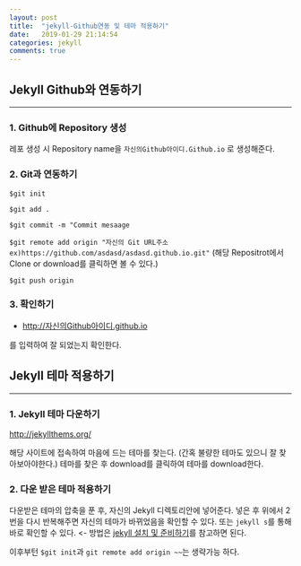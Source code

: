 ```yaml
---
layout: post
title:  "jekyll-Github연동 및 테마 적용하기"
date:   2019-01-29 21:14:54
categories: jekyll
comments: true
---
```


## Jekyll Github와 연동하기

----

### 1. Github에 Repository 생성

레포 생성 시 Repository name을 `자신의Github아이디.Github.io` 로 생성해준다.

### 2. Git과 연동하기

`$git init`

`$git add .`

`$git commit -m "Commit mesaage`

`$git remote add origin "자신의 Git URL주소 ex)https://github.com/asdasd/asdasd.github.io.git"` (해당 Repositrot에서 Clone or download를 클릭하면 볼 수 있다.)

`$git push origin`

### 3. 확인하기

* http://자신의Github아이디.github.io

를 입력하여 잘 되었는지 확인한다.

## Jekyll 테마 적용하기

----

### 1. Jekyll 테마 다운하기

http://jekyllthems.org/

해당 사이트에 접속하여 마음에 드는 테마를 찾는다. (간혹 불량한 테마도 있으니 잘 찾아보아야한다.)
테마를 찾은 후 download를 클릭하여 테마를 download한다.

### 2. 다운 받은 테마 적용하기

다운받은 테마의 압축을 푼 후, 자신의 Jekyll 디렉토리안에 넣어준다.
넣은 후 위에서 2번을 다시 반복해주면 자신의 테마가 바뀌었음을 확인할 수 있다.
또는 `jekyll s`를 통해 바로 확인할 수 있다. <- 방법은 [jekyll 설치 및 준비하기](https://chogyujin.github.io/2019/01/28/jekyll-%EC%84%A4%EC%B9%98-%EB%B0%8F-%EC%A4%80%EB%B9%84%ED%95%98%EA%B8%B0/)를 참고하면 된다.

이후부턴 `$git init`과 `git remote add origin ~~`는 생략가능 하다.
